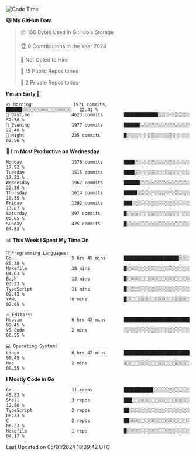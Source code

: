 <!--START_SECTION:waka-->
![Code Time](http://img.shields.io/badge/Code%20Time-314%20hrs%2046%20mins-blue)

**🐱 My GitHub Data** 

> 📦 166 Bytes Used in GitHub's Storage 
 > 
> 🏆 0 Contributions in the Year 2024
 > 
> 🚫 Not Opted to Hire
 > 
> 📜 15 Public Repositories 
 > 
> 🔑 2 Private Repositories 
 > 
**I'm an Early 🐤** 

```text
🌞 Morning                1971 commits        ██████░░░░░░░░░░░░░░░░░░░   22.41 % 
🌆 Daytime                4623 commits        █████████████░░░░░░░░░░░░   52.56 % 
🌃 Evening                1977 commits        ██████░░░░░░░░░░░░░░░░░░░   22.48 % 
🌙 Night                  225 commits         █░░░░░░░░░░░░░░░░░░░░░░░░   02.56 % 
```
📅 **I'm Most Productive on Wednesday** 

```text
Monday                   1576 commits        ████░░░░░░░░░░░░░░░░░░░░░   17.92 % 
Tuesday                  1515 commits        ████░░░░░░░░░░░░░░░░░░░░░   17.22 % 
Wednesday                1967 commits        ██████░░░░░░░░░░░░░░░░░░░   22.36 % 
Thursday                 1614 commits        █████░░░░░░░░░░░░░░░░░░░░   18.35 % 
Friday                   1202 commits        ███░░░░░░░░░░░░░░░░░░░░░░   13.67 % 
Saturday                 497 commits         █░░░░░░░░░░░░░░░░░░░░░░░░   05.65 % 
Sunday                   425 commits         █░░░░░░░░░░░░░░░░░░░░░░░░   04.83 % 
```


📊 **This Week I Spent My Time On** 

```text
💬 Programming Languages: 
Go                       5 hrs 45 mins       █████████████████████░░░░   85.38 % 
Makefile                 18 mins             █░░░░░░░░░░░░░░░░░░░░░░░░   04.63 % 
Bash                     13 mins             █░░░░░░░░░░░░░░░░░░░░░░░░   03.23 % 
TypeScript               11 mins             █░░░░░░░░░░░░░░░░░░░░░░░░   02.82 % 
YAML                     8 mins              █░░░░░░░░░░░░░░░░░░░░░░░░   02.05 % 

🔥 Editors: 
Neovim                   6 hrs 42 mins       █████████████████████████   99.45 % 
VS Code                  2 mins              ░░░░░░░░░░░░░░░░░░░░░░░░░   00.55 % 

💻 Operating System: 
Linux                    6 hrs 42 mins       █████████████████████████   99.45 % 
Mac                      2 mins              ░░░░░░░░░░░░░░░░░░░░░░░░░   00.55 % 
```

**I Mostly Code in Go** 

```text
Go                       11 repos            ███████████░░░░░░░░░░░░░░   45.83 % 
Shell                    3 repos             ███░░░░░░░░░░░░░░░░░░░░░░   12.50 % 
TypeScript               2 repos             ██░░░░░░░░░░░░░░░░░░░░░░░   08.33 % 
C                        2 repos             ██░░░░░░░░░░░░░░░░░░░░░░░   08.33 % 
Makefile                 1 repo              █░░░░░░░░░░░░░░░░░░░░░░░░   04.17 % 
```




 Last Updated on 05/01/2024 18:39:42 UTC
<!--END_SECTION:waka-->
